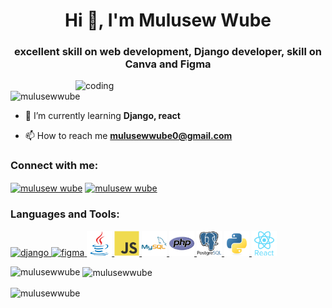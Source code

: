 <h1 align="center">Hi 👋, I'm Mulusew Wube</h1>
<h3 align="center">excellent skill on web development, Django developer, skill on Canva and Figma</h3>

<img align="right" alt="coding" width="400" src="https://cdn.dribbble.com/users/330915/screenshots/3587000/10_coding_dribbble.gif">

<p align="left"> <img src="https://komarev.com/ghpvc/?username=mulusewwube&label=Profile%20views&color=0e75b6&style=flat" alt="mulusewwube" /> </p>

- 🌱 I’m currently learning **Django, react**

- 📫 How to reach me **mulusewwube0@gmail.com**

<h3 align="left">Connect with me:</h3>
<p align="left">
<a href="https://linkedin.com/in/mulusew wube" target="blank"><img align="center" src="https://raw.githubusercontent.com/rahuldkjain/github-profile-readme-generator/master/src/images/icons/Social/linked-in-alt.svg" alt="mulusew wube" height="30" width="40" /></a>
<a href="https://fb.com/mulusew wube" target="blank"><img align="center" src="https://raw.githubusercontent.com/rahuldkjain/github-profile-readme-generator/master/src/images/icons/Social/facebook.svg" alt="mulusew wube" height="30" width="40" /></a>
</p>

<h3 align="left">Languages and Tools:</h3>
<p align="left"> <a href="https://www.djangoproject.com/" target="_blank" rel="noreferrer"> <img src="https://cdn.worldvectorlogo.com/logos/django.svg" alt="django" width="40" height="40"/> </a> <a href="https://www.figma.com/" target="_blank" rel="noreferrer"> <img src="https://www.vectorlogo.zone/logos/figma/figma-icon.svg" alt="figma" width="40" height="40"/> </a> <a href="https://www.java.com" target="_blank" rel="noreferrer"> <img src="https://raw.githubusercontent.com/devicons/devicon/master/icons/java/java-original.svg" alt="java" width="40" height="40"/> </a> <a href="https://developer.mozilla.org/en-US/docs/Web/JavaScript" target="_blank" rel="noreferrer"> <img src="https://raw.githubusercontent.com/devicons/devicon/master/icons/javascript/javascript-original.svg" alt="javascript" width="40" height="40"/> </a> <a href="https://www.mysql.com/" target="_blank" rel="noreferrer"> <img src="https://raw.githubusercontent.com/devicons/devicon/master/icons/mysql/mysql-original-wordmark.svg" alt="mysql" width="40" height="40"/> </a> <a href="https://www.php.net" target="_blank" rel="noreferrer"> <img src="https://raw.githubusercontent.com/devicons/devicon/master/icons/php/php-original.svg" alt="php" width="40" height="40"/> </a> <a href="https://www.postgresql.org" target="_blank" rel="noreferrer"> <img src="https://raw.githubusercontent.com/devicons/devicon/master/icons/postgresql/postgresql-original-wordmark.svg" alt="postgresql" width="40" height="40"/> </a> <a href="https://www.python.org" target="_blank" rel="noreferrer"> <img src="https://raw.githubusercontent.com/devicons/devicon/master/icons/python/python-original.svg" alt="python" width="40" height="40"/> </a> <a href="https://reactjs.org/" target="_blank" rel="noreferrer"> <img src="https://raw.githubusercontent.com/devicons/devicon/master/icons/react/react-original-wordmark.svg" alt="react" width="40" height="40"/> </a> </p>

<p><img align="left" src="https://github-readme-stats.vercel.app/api/top-langs?username=mulusewwube&show_icons=true&locale=en&layout=compact" alt="mulusewwube" /></p>

<p>&nbsp;<img align="center" src="https://github-readme-stats.vercel.app/api?username=mulusewwube&show_icons=true&locale=en" alt="mulusewwube" /></p>

<p><img align="center" src="https://github-readme-streak-stats.herokuapp.com/?user=mulusewwube&" alt="mulusewwube" /></p>

